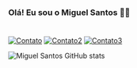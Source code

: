 ###  Olá! Eu sou o Miguel Santos 👋🏼
#
[![Contato](https://img.shields.io/badge/LinkedIn-0077B5?style=for-the-badge&logo=linkedin&logoColor=white)](https://www.linkedin.com/in/santosmiguel14/)
[![Contato2](https://img.shields.io/badge/Instagram-E4405F?style=for-the-badge&logo=instagram&logoColor=white)](https://www.instagram.com/santoxz.m/)
[![Contato3](https://img.shields.io/badge/Discord-7289DA?style=for-the-badge&logo=discord&logoColor=white)](https://discord.com/channels/@me/1135358577117237329)


![Miguel Santos GitHub stats](https://github-readme-stats.vercel.app/api?username=santosmgs&show_icons=true&theme=tokyonight)

